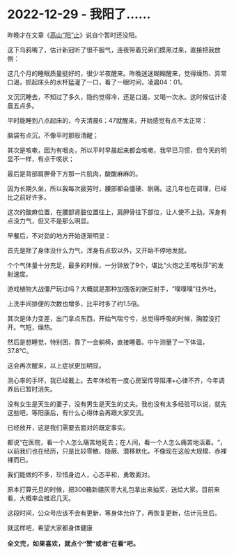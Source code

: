 # 2022-12-29 - 我阳了......

<p style="visibility: visible;">昨晚才在文章《<a target="_blank" href="http://mp.weixin.qq.com/s?__biz=MzI1MzI4MDk5NA==&amp;mid=2247492029&amp;idx=1&amp;sn=517a5a43d42131ed100ef852aa3b6aa5&amp;chksm=e9d47630dea3ff2629851c0722000eb0c36f3674081c0664961ae309ac9d73fdcb9dd03621e4&amp;scene=21#wechat_redirect" textvalue="高山“阳”止" linktype="text" imgurl="" imgdata="null" data-itemshowtype="0" tab="innerlink" data-linktype="2" style="visibility: visible;" hasload="1">高山“阳”止</a>》说自个暂时还没阳。<br style="visibility: visible;"></p><p style="visibility: visible;">这下乌鸦嘴了，估计新冠听了很不服气，连夜带着兄弟们摸黑过来，直接把我放倒：</p><p style="visibility: visible;">这几个月的睡眠质量挺好的，很少半夜醒来。昨晚迷迷糊糊醒来，觉得燥热、异常口渴，抓起床头的水杯猛灌了一口，看了一眼时间，凌晨04：01。</p><p style="visibility: visible;">又沉沉睡去，不知过了多久，隐约觉得冷，还是口渴，又喝一次水。这时候估计凌晨五点多。</p><p style="visibility: visible;">平时能睡到八点起床的，今天清晨6：47就醒来，开始感觉有点不太正常：</p><p style="visibility: visible;">脑袋有点沉，不像平时那般清醒；</p><p style="visibility: visible;">其次是咳嗽，因为有咽炎，所以平时早晨起来都会咳嗽，我早已习惯，但今天的明显不一样，有点干咳状；</p><p style="visibility: visible;">最后是背部肩胛骨下方那一片肌肉，酸酸麻麻的。</p><p style="visibility: visible;">因为长期久坐，所以我每次疲劳时，腰部都会僵硬、剧痛。这几年也在调理，已经比之前好许多。</p><p style="visibility: visible;">这次的酸麻位置，在腰部肾脏位置往上，肩胛骨往下部位，让人使不上劲。浑身有点没力气，但又不是那么明显。</p><p style="visibility: visible;">早餐后，不对劲的地方开始逐渐明显：<br style="visibility: visible;"></p><p style="visibility: visible;">首先是除了身体没什么力气，浑身有点软以外，又开始不停地发屁。</p><p style="visibility: visible;">个个气体量十分充足，最多的时候，一分钟放了9个，堪比“火炮之王喀秋莎”的发射速度。</p><p style="visibility: visible;">游戏植物大战僵尸玩过吗？大概就是那种加强版的豌豆射手，“噗噗噗”往外吐。</p><p style="visibility: visible;">上洗手间排便的次数也增多，比平时多了约1.5倍。<br style="visibility: visible;"></p><p style="visibility: visible;">其次是体力变差，出门拿点东西，开始气喘兮兮，总觉得呼吸的时候，胸腔没打开。气短，燥热。<br style="visibility: visible;"></p><p style="visibility: visible;">然后是想睡觉，特别困，靠了一会躺椅，直接睡着。中午测量了一下体温，37.8℃。<br style="visibility: visible;"></p><p style="visibility: visible;">这会再次醒来，以上症状更加明显。</p><p>测心率的手环，我已经戴上。去年体检有一度心房室传导阻滞+心律不齐，今年调养后已暂时消失。</p><p>没有女生是天生的妻子，没有男生是天生的丈夫。我也没有太多经验可以说，就先这些吧，等阳康后，有什么心得体会再跟大家交流。</p><p>已经放开，这是我们需要去面对的既定事实。</p><p>都说“在医院，看一个人怎么痛苦地死去；在人间，看一个人怎么痛苦地活着。“，以前我们也在经历，只是比较零散、隐蔽、潜移默化。不像现在这般大规模、赤裸裸而已。</p><p>我们能做的不多，珍惜身边人，心态平和，勇敢面对。</p><p>原本打算元旦的时候，把300箱新疆灰枣大礼包拿出来抽奖，送给大家。目前来看，大概率会推迟几天。</p><p>这段时间，公众号应该不会有更新，等身体允许了，再恢复更新，估计元旦后。<br></p><p>就这样吧，希望大家都身体健康<img class="rich_pages wxw-img js_img_placeholder wx_img_placeholder" data-ratio="1" data-src="https://res.wx.qq.com/t/wx_fed/we-emoji/res/v1.3.10/assets/Expression/Expression_64@2x.png" data-w="20" style="display: inline-block; vertical-align: middle; background-size: cover; width: 20px !important; height: 20px !important;" data-original-style="display:inline-block;width:20px;vertical-align:middle;background-size:cover;" data-index="1" src="data:image/svg+xml,%3C%3Fxml version='1.0' encoding='UTF-8'%3F%3E%3Csvg width='1px' height='1px' viewBox='0 0 1 1' version='1.1' xmlns='http://www.w3.org/2000/svg' xmlns:xlink='http://www.w3.org/1999/xlink'%3E%3Ctitle%3E%3C/title%3E%3Cg stroke='none' stroke-width='1' fill='none' fill-rule='evenodd' fill-opacity='0'%3E%3Cg transform='translate(-249.000000, -126.000000)' fill='%23FFFFFF'%3E%3Crect x='249' y='126' width='1' height='1'%3E%3C/rect%3E%3C/g%3E%3C/g%3E%3C/svg%3E" _width="20px" alt="图片"></p><p style="margin-bottom: 0px;"><strong style="outline: 0px;max-width: 100%;color: rgb(34, 34, 34);font-family: system-ui, -apple-system, BlinkMacSystemFont, &quot;Helvetica Neue&quot;, &quot;PingFang SC&quot;, &quot;Hiragino Sans GB&quot;, &quot;Microsoft YaHei UI&quot;, &quot;Microsoft YaHei&quot;, Arial, sans-serif;letter-spacing: 0.544px;white-space: normal;background-color: rgb(255, 255, 255);font-size: 16px;box-sizing: border-box !important;overflow-wrap: break-word !important;"><span style="outline: 0px;max-width: 100%;font-size: 14px;box-sizing: border-box !important;overflow-wrap: break-word !important;">全文完，如果喜欢，就点个“赞”或者“在看”吧。</span></strong></p><p style="display: none;"><mp-style-type data-value="3"></mp-style-type></p>